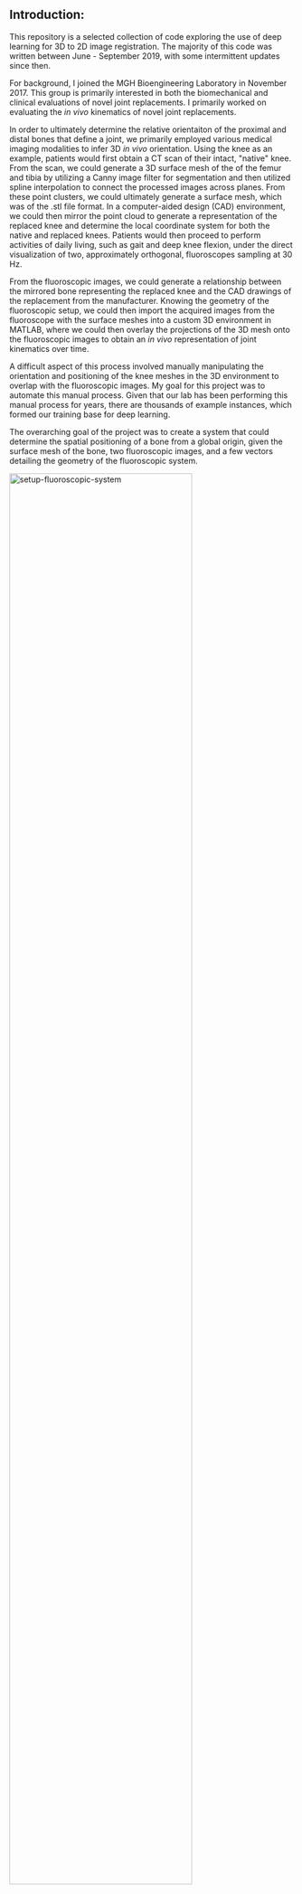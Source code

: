 ## Introduction:

This repository is a selected collection of code exploring the use of deep learning for 3D to 2D image registration. The majority of this code was written between June - September 2019, with some intermittent updates since then. 

For background, I joined the MGH Bioengineering Laboratory in November 2017. This group is primarily interested in both the biomechanical and clinical evaluations of novel joint replacements. I primarily worked on evaluating the *in vivo* kinematics of novel joint replacements.

In order to ultimately determine the relative orientaiton of the proximal and distal bones that define a joint, we primarily employed various medical imaging modalities to infer 3D *in vivo* orientation. Using the knee as an example, patients would first obtain a CT scan of their intact, "native" knee. From the scan, we could generate a 3D surface mesh of the of the femur and tibia by utilizing a Canny image filter for segmentation and then utilized spline interpolation to connect the processed images across planes. From these point clusters, we could ultimately generate a surface mesh, which was of the .stl file format. In a computer-aided design (CAD) environment, we could then mirror the point cloud to generate a representation of the replaced knee and determine the local coordinate system for both the native and replaced knees. Patients would then proceed to perform activities of daily living, such as gait and deep knee flexion, under the direct visualization of two, approximately orthogonal, fluoroscopes sampling at 30 Hz.

From the fluoroscopic images, we could generate a relationship between the mirrored bone representing the replaced knee and the CAD drawings of the replacement from the manufacturer. Knowing the geometry of the fluoroscopic setup, we could then import the acquired images from the fluoroscope with the surface meshes into a custom 3D environment in MATLAB, where we could then overlay the projections of the 3D mesh onto the fluoroscopic images to obtain an *in vivo* representation of joint kinematics over time.

A difficult aspect of this process involved manually manipulating the orientation and positioning of the knee meshes in the 3D environment to overlap with the fluoroscopic images. My goal for this project was to automate this manual process. Given that our lab has been performing this manual process for years, there are thousands of example instances, which formed our training base for deep learning.

The overarching goal of the project was to create a system that could determine the spatial positioning of a bone from a global origin, given the surface mesh of the bone, two fluoroscopic images, and a few vectors detailing the geometry of the fluoroscopic system.

<img src="./background/images/DFIS_setup.png" alt="setup-fluoroscopic-system" width=80% />



## Relevant Background:

The background for this project mainly concerns image registration. I will defer a more extensive discussion of medical image registration, as it has previously been covered extensively. For extensive introductions to medical image registration, I recommend a 2001 [review article](https://pubmed.ncbi.nlm.nih.gov/11277237/) by Hill et al. and a 2008 [review article](https://pubmed.ncbi.nlm.nih.gov/18270067/) by Mark Holden. Additionally, it is important to note that solving this problem has previously been attempted by previous members of our research group(see [here](https://pubmed.ncbi.nlm.nih.gov/16813450/) and [here](https://pubmed.ncbi.nlm.nih.gov/21806411/)); however, it is important to note that the practical implementation of these methods was never successful, and to this day, all frames that are utilized for publication have been manually matched. A contributing reason for the lack of success of the methods detailed above involves the presence of fluorscopic artifacts from the contralateral knee (see image below). To even deterine what laterality is being evaluated requires knowledge of the preceding images or a binary designation of whether the knee being evaluated is or is not the replaced knee. For this reason and others, I hypothesized  the problem would be better solved utilizing principles of deep learning, as has been done for other imaging modalities (see [here](https://pubmed.ncbi.nlm.nih.gov/30579222/)).

<img src="./background/images/examp_img_1_repro.png" alt="fluoro-artifact-example" width=40% />



The code for the project was written in [Python 3.7](https://www.python.org/downloads/). The deep learning library utilized was [TensorFlow v2.0.0](https://www.tensorflow.org/versions/), and the code was executed on a Unix-based, private  computing cluster that implemented an LSF scheduler. Training was performed on two CUDA-enabled, 16 GB [Tesla P100](https://developer.nvidia.com/cuda-gpus) GPUs from [Nvidia](https://www.nvidia.com/en-us/).



## Hierarchical Directory Structure:

Given that this project dealt with medical imaging data, it is important to note, first and foremost, that there is no direct medical imaging data contained within this repository. The repository has been scanned multiple times to ensure that any images included have been generated by me and do not contain any metadata associated with patients or the hospital of origin. Furthermore, there is no patient data contained with the Python code files. All references to the directory structure of the computational cluster have likewise been removed.

The directory structure is as follows:

<img src="./background/images/directory_structure.png" />

It is important to note that examples of the original data directory structure have been replicated for completion, and there is no data contained in the nested directories of the given activities.



## Brief Description of Model Architecture:

The overarching goal of this project was to generate a vector detailing the global position of a specific bone. This parameter vector is of the form:

<img src="./background/images/parameter_vector_latex.png" alt="fluoro-artifact-example" width=40% />

As can be seen from the description of the parameter vector, this deep learning method is attempting to predict the rigid body transformation of a given bone from the global origin. Rigid body assumptions are what are currently used for kinematic analysis.

As there were thousands (~6200) of previously matched frames, the calibration data (detailing the geometry of the fluoroscopic setup), fluoroscopic data, and voxel data (generated from surface mesh in the form of a voxelized data set) were first collated into large matrices containing the respective data, which were organized by matched frame, so the same index across all three matrices corresponded to the same frame. These compilation matrices were first generated by code in the `fluoro/code/datacomp` directory. The training dataset was further supplemented by generating random rotations of both the voxelized dataset and the fluoroscopic images to make the trained model more robust and  capable to detect higher-level relationships between the mesh data and fluoroscopic data.

The first model architecture employed 3D convolutions to the voxel dataset, 2D convolutions to the fluoroscopic dataset, and then fully connected layers on top of the calibration data. The output of these various subdivisions were then appended together to generate a fully connected layer that went into the output parameter vector.

<img src="./background/images/nn_iteration_1.png" width=100% />

This model had approximately 4 million tunable parameters, so after playing with various hyperparameters, I determined that the parameter space was to large to converge to an optimal solution. An example of the output parameter vector error is shown below.

<img src="./background/images/nn_iteration_1_output_parameter_error.png" width=75% />

The next iterations of the network architecture employed skip connections based on the seminal [2015 residual network](https://arxiv.org/abs/1512.03385) paper by He et al. The parameter space for tuning decreased by 75% to less than 1 million parameters. 

<img src="./background/images/nn_iteration_2.png" width=100% />

This model iteration both converged faster and had a lower validation set error.

<img src="./background/images/nn_iteration_2_output_parameter_error.png" width=75% />

<img src="./background/images/nn_iteration_2_ooutput_parameter_example.png" width=75% />



## Conclusions:

Overall, the experience demonstrated that the parameter vectors detailing the rigid body transformation of a given bone could be approximated through the use of deep learning. Although still not able to exactly replicate the manually matched parameter vectors, this study demonstrated feasibility in the method and future iterations could improve upon the results detailed above.



## Possible Next Steps:

The next iteration of the model would attempt to take the 2D fluoroscopic images and produce upsampled, voxelized models of the surface meshes, from which the 3D orientation can inferred. This model will hopefully reduce the overfitting that occurs when nearly a million parameters must be tuned. 

<img src="./background/images/nn_iteration_3.png" style="zoom:35%;" />
